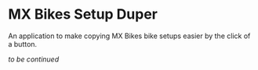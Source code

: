 # MX Bikes Setup Duper
An application to make copying MX Bikes bike setups easier by the click of a button.

_to be continued_
